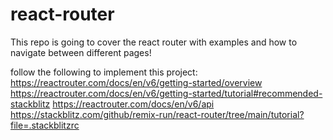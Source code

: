 # react-router
This repo is going to cover the react router with examples and how to navigate between different pages!

follow the following to implement this project: 
https://reactrouter.com/docs/en/v6/getting-started/overview
https://reactrouter.com/docs/en/v6/getting-started/tutorial#recommended-stackblitz
https://reactrouter.com/docs/en/v6/api
https://stackblitz.com/github/remix-run/react-router/tree/main/tutorial?file=.stackblitzrc
